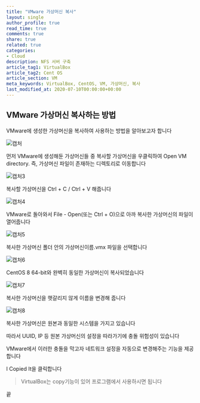 ```yaml
---
title: "VMware 가상머신 복사"
layout: single
author_profile: true
read_time: true
comments: true
share: true
related: true
categories:
- Cloud
description: NFS 서버 구축
article_tag1: VirtualBox
article_tag2: Cent OS
article_section: VM
meta_keywords: VirtualBox, CentOS, VM, 가상머신, 복사
last_modified_at: 2020-07-10T00:00:00+00:00
---
```

## VMware 가상머신 복사하는 방법

VMware에 생성한 가상머신을 복사하여 사용하는 방법을 알아보고자 합니다

![캡처](https://user-images.githubusercontent.com/51220344/87060236-40910800-c245-11ea-8ec6-a7153605b844.PNG)

먼저 VMware에 생성해둔 가상머신들 중 복사할 가상머신을 우클릭하여 Open VM directory. 즉, 가상머신 파일이 존재하는 디렉토리로 이동합니다

![캡처3](https://user-images.githubusercontent.com/51220344/87060529-99f93700-c245-11ea-8716-fa59dd9b0555.PNG)

복사할 가상머신을 Ctrl + C / Ctrl + V 해줍니다

![캡처4](https://user-images.githubusercontent.com/51220344/87060622-b5644200-c245-11ea-8fbf-a881428b85b9.PNG)

VMware로 돌아와서 File - Open(또는 Ctrl + O)으로 아까 복사한 가상머신의 파일이 열어줍니다

![캡처5](https://user-images.githubusercontent.com/51220344/87060741-d75dc480-c245-11ea-923c-7128d3b7cdb9.PNG)

복사한 가상머신 폴더 안의 가상머신이름.vmx 파일을 선택합니다

![캡처6](https://user-images.githubusercontent.com/51220344/87060814-eba1c180-c245-11ea-80f9-aa04ca27071b.PNG)

CentOS 8 64-bit와 완벽히 동일한 가상머신이 복사되었습니다

![캡처7](https://user-images.githubusercontent.com/51220344/87061325-92865d80-c246-11ea-8ce1-75e4070ed7b1.PNG)

복사한 가상머신을 햇갈리지 않게 이름을 변경해 줍니다

![캡처8](https://user-images.githubusercontent.com/51220344/87061060-3c191f00-c246-11ea-85e6-16a134ef64e6.PNG)

복사한 가상머신은 원본과 동일한 시스템을 가지고 있습니다

따라서 UUID, IP 등 원본 가상머신의 설정을 따라가기에 충돌 위험성이 있습니다

VMware에서 이러한 충돌을 막고자 네트워크 설정을 자동으로 변경해주는 기능을 제공합니다

I Copied It을 클릭합니다

> VirtualBox는 copy기능이 있어 프로그램에서 사용하시면 됩니다

끝